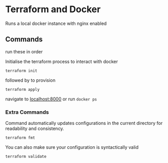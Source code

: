 # Terraform and Docker

Runs a local docker instance with nginx enabled

## Commands

run these in order

Initialise the terraform process to interact with docker

```
terraform init
```

followed by to provision

```
terraform apply
```

navigate to [localhost:8000](http://localhost:8000) or run `docker ps`

### Extra Commands

Command automatically updates configurations in the current directory for readability and consistency.

```
terraform fmt
```

You can also make sure your configuration is syntactically valid

```
terraform validate
```
